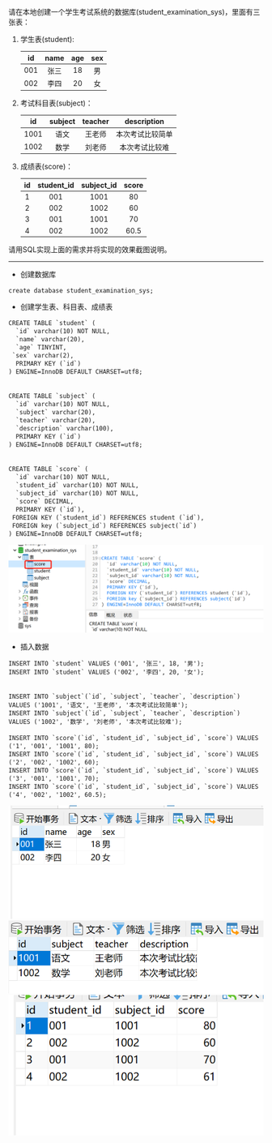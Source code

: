 请在本地创建一个学生考试系统的数据库(student_examination_sys)，里面有三张表：

1. 学生表(student):

   |  id  | name | age  | sex  |
   | :--: | :--: | :--: | :--: |
   | 001  | 张三 |  18  |  男  |
   | 002  | 李四 |  20  |  女  |

2. 考试科目表(subject)：

   |  id  | subject | teacher |   description    |
   | :--: | :-----: | :-----: | :--------------: |
   | 1001 |  语文   | 王老师  | 本次考试比较简单 |
   | 1002 |  数学   | 刘老师  |  本次考试比较难  |

3. 成绩表(score)：

   |  id  | student_id | subject_id | score |
   | :--: | :--------: | :--------: | :---: |
   |  1   |    001     |    1001    |  80   |
   |  2   |    002     |    1002    |  60   |
   |  3   |    001     |    1001    |  70   |
   |  4   |    002     |    1002    | 60.5  |

请用SQL实现上面的需求并将实现的效果截图说明。

***

- 创建数据库


```
create database student_examination_sys;

```
- 创建学生表、科目表、成绩表
```
CREATE TABLE `student` (
  `id` varchar(10) NOT NULL,
  `name` varchar(20),
  `age` TINYINT,
 `sex` varchar(2),
  PRIMARY KEY (`id`)
) ENGINE=InnoDB DEFAULT CHARSET=utf8;


CREATE TABLE `subject` (
  `id` varchar(10) NOT NULL,
  `subject` varchar(20),
  `teacher` varchar(20),
  `description` varchar(100),
  PRIMARY KEY (`id`)
) ENGINE=InnoDB DEFAULT CHARSET=utf8;


CREATE TABLE `score` (
  `id` varchar(10) NOT NULL,
  `student_id` varchar(10) NOT NULL,
  `subject_id` varchar(10) NOT NULL,
  `score` DECIMAL,
  PRIMARY KEY (`id`),
 FOREIGN KEY (`student_id`) REFERENCES student (`id`),
 FOREIGN key (`subject_id`) REFERENCES subject(`id`)
) ENGINE=InnoDB DEFAULT CHARSET=utf8;

```

![截图](image/WechatIMG5.png)

- 插入数据

```
INSERT INTO `student` VALUES ('001', '张三', 18, '男');
INSERT INTO `student` VALUES ('002', '李四', 20, '女');


INSERT INTO `subject`(`id`, `subject`, `teacher`, `description`) VALUES ('1001', '语文', '王老师', '本次考试比较简单');
INSERT INTO `subject`(`id`, `subject`, `teacher`, `description`) VALUES ('1002', '数学', '刘老师', '本次考试比较难');

INSERT INTO `score`(`id`, `student_id`, `subject_id`, `score`) VALUES ('1', '001', '1001', 80);
INSERT INTO `score`(`id`, `student_id`, `subject_id`, `score`) VALUES ('2', '002', '1002', 60);
INSERT INTO `score`(`id`, `student_id`, `subject_id`, `score`) VALUES ('3', '001', '1001', 70);
INSERT INTO `score`(`id`, `student_id`, `subject_id`, `score`) VALUES ('4', '002', '1002', 60.5);

```

![截图](image/WechatIMG11.png)
![截图](image/WechatIMG12.png)
![截图](image/WechatIMG13.png)